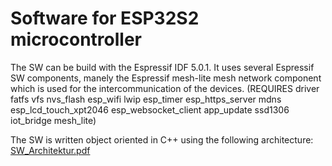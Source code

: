 # Software for ESP32S2 microcontroller

The SW can be build with the Espressif IDF 5.0.1.
It uses several Espressif SW components, manely the Espressif mesh-lite mesh network component which is used for the intercommunication of the devices.
(REQUIRES driver fatfs vfs nvs_flash esp_wifi lwip esp_timer esp_https_server mdns esp_lcd_touch_xpt2046 esp_websocket_client app_update ssd1306 iot_bridge mesh_lite)

The SW is written object oriented in C++ using the following architecture:
[SW_Architektur.pdf](https://github.com/HWuest/Fips/files/12486967/SW_Architektur.pdf)
